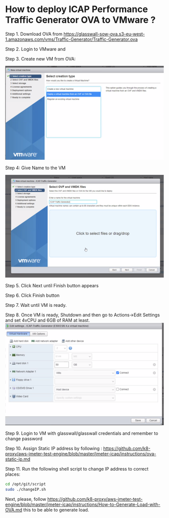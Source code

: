 # How to deploy ICAP Performance Traffic Generator OVA to VMware ?

Step 1. Download OVA from https://glasswall-sow-ova.s3-eu-west-1.amazonaws.com/vms/Traffic-Generator/Traffic-Generator.ova

Step 2. Login to VMware and 

Step 3. Create new VM from OVA:

![vm_load_vision](img/newVM-ova.png)

Step 4: Give Name to the VM

![vm_load_vision](img/OVAVMName.png)

Step 5. Click Next until Finish button appears

Step 6. Click Finish button

Step 7. Wait until VM is ready. 

Step 8. Once VM is ready, Shutdown and then go to Actions->Edit Settings and set 4vCPU and 6GB of RAM at least.
![vm_load_vision](img/VM-Memory-Change.png)

Step 9. Login to VM with glasswall/glasswall credentials and remember to change password

Step 10. Assign Static IP address by following : https://github.com/k8-proxy/aws-jmeter-test-engine/blob/master/jmeter-icap/instructions/ova-static-ip.md

Step 11. Run the following shell script to change IP address to correct places:

```bash
cd /opt/git/script
sudo ./changeIP.sh
```
Next, please, follow https://github.com/k8-proxy/aws-jmeter-test-engine/blob/master/jmeter-icap/instructions/How-to-Generate-Load-with-OVA.md this to be able to generate load.

